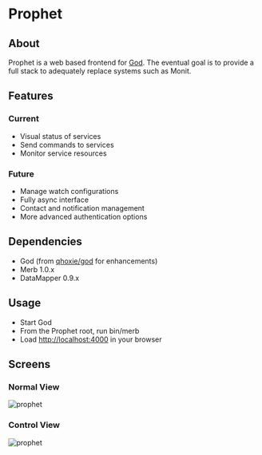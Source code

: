# Prophet

## About
Prophet is a web based frontend for [God](http://github.com/mojombo/god/tree/master).  The eventual goal is to provide a full stack to adequately replace systems such as Monit.

## Features

### Current
* Visual status of services
* Send commands to services
* Monitor service resources

### Future
* Manage watch configurations
* Fully async interface
* Contact and notification management
* More advanced authentication options

## Dependencies
* God (from [qhoxie/god](http://github.com/qhoxie/god) for enhancements)
* Merb 1.0.x
* DataMapper 0.9.x

## Usage
* Start God
* From the Prophet root, run bin/merb
* Load [http://localhost:4000](http://localhost:4000) in your browser

## Screens
### Normal View
![prophet](http://omploader.org/vem9j)
### Control View
![prophet](http://omploader.org/vem9h)

